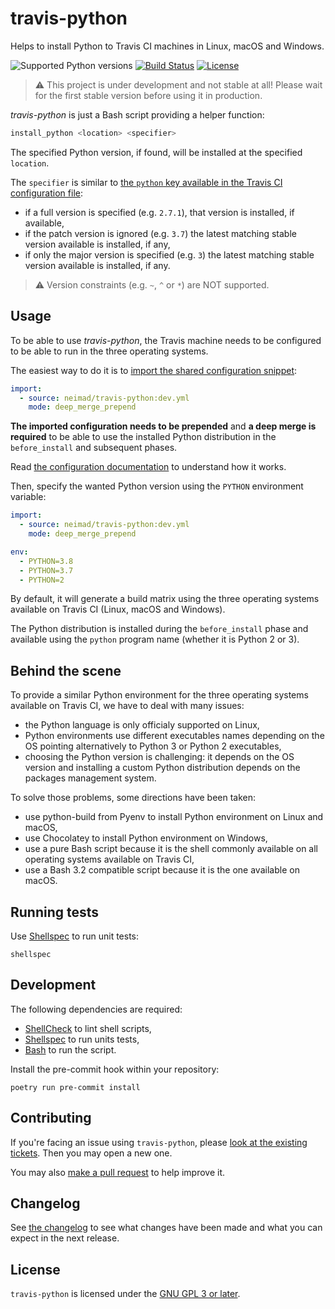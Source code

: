 travis-python
=============
Helps to install Python to Travis CI machines in Linux, macOS and Windows.

![Supported Python versions][python-versions-badge]
[![Build Status][ci-badge]][ci]
[![License][license-badge]][license]

> :warning: This project is under development and not stable at all! Please
> wait for the first stable version before using it in production.

_travis-python_ is just a Bash script providing a helper function:

```bash
install_python <location> <specifier>
```

The specified Python version, if found, will be installed at the specified
`location`.

The `specifier` is similar to [the `python` key available in the Travis CI configuration file][travis-python-versions]:

 - if a full version is specified (e.g. `2.7.1`), that version is installed, if
   available,
 - if the patch version is ignored (e.g. `3.7`) the latest matching stable
   version available is installed, if any,
 - if only the major version is specified (e.g. `3`) the latest matching
   stable version available is installed, if any.

> :warning: Version constraints (e.g. `~`, `^` or `*`) are NOT supported.

Usage
-----

To be able to use _travis-python_, the Travis machine needs to be configured
to be able to run in the three operating systems.

The easiest way to do it is to [import the shared configuration snippet]:

```yaml
import:
  - source: neimad/travis-python:dev.yml
    mode: deep_merge_prepend
```

**The imported configuration needs to be prepended** and **a deep merge is
required** to be able to use the installed Python distribution in the
`before_install` and subsequent phases.

Read [the configuration documentation] to understand how it works.

Then, specify the wanted Python version using the `PYTHON` environment
variable:

```yaml
import:
  - source: neimad/travis-python:dev.yml
    mode: deep_merge_prepend

env:
  - PYTHON=3.8
  - PYTHON=3.7
  - PYTHON=2
```
By default, it will generate a build matrix using the three operating systems
available on Travis CI (Linux, macOS and Windows).

The Python distribution is installed during the `before_install` phase and
available using the `python` program name (whether it is Python 2 or 3).

Behind the scene
----------------

To provide a similar Python environment for the three operating systems
available on Travis CI, we have to deal with many issues:

 - the Python language is only officialy supported on Linux,
 - Python environments use different executables names depending on the OS
   pointing alternatively to Python 3 or Python 2 executables,
 - choosing the Python version is challenging: it depends on the OS version and
   installing a custom Python distribution depends on the packages management
   system.

To solve those problems, some directions have been taken:

 - use python-build from Pyenv to install Python environment on Linux and macOS,
 - use Chocolatey to install Python environment on Windows,
 - use a pure Bash script because it is the shell commonly available on all
   operating systems available on Travis CI,
 - use a Bash 3.2 compatible script because it is the one available on macOS.

Running tests
-------------

Use [Shellspec] to run unit tests:

```console
shellspec
```

Development
-----------

The following dependencies are required:
  - [ShellCheck] to lint shell scripts,
  - [Shellspec] to run units tests,
  - [Bash] to run the script.

Install the pre-commit hook within your repository:

```console
poetry run pre-commit install
```

Contributing
------------

If you're facing an issue using `travis-python`, please [look at the existing
tickets]. Then you may open a new one.

You may also [make a pull request] to help improve it.

Changelog
---------

See [the changelog] to see what changes have been made and what you can expect
in the next release.

License
-------

`travis-python` is licensed under the [GNU GPL 3 or later][license].

[python-versions-badge]: https://img.shields.io/badge/python-2.7%20|%203.6%20|%203.7%20|%203.8-blue?style=flat-square
[ci-badge]: https://img.shields.io/travis/neimad/travis-python?style=flat-square
[license-badge]: https://img.shields.io/github/license/neimad/travis-python?style=flat-square

[license]: LICENSE.md
[the changelog]: CHANGELOG.md
[the configuration documentation]: doc/Travis_Configuration.md
[look at the existing tickets]: https://github.com/neimad/travis-python/issues
[make a pull request]: https://github.com/neimad/travis-python/pulls
[ci]: https://travis-ci.com/neimad/travis-python

[travis-python-versions]: https://docs.travis-ci.com/user/languages/python/#specifying-python-versions
[import the shared configuration snippet]: https://docs.travis-ci.com/user/build-config-imports/
[Shellspec]: https://shellspec.info/
[ShellCheck]: https://www.shellcheck.net/
[Bash]: https://www.gnu.org/software/bash/
